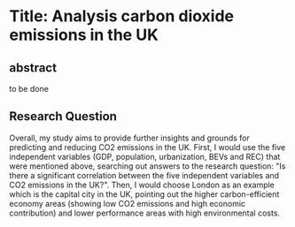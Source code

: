 # Title: Analysis carbon dioxide emissions in the UK

## abstract 
to be done

## Research Question
Overall, my study aims to provide further insights and grounds for predicting and reducing CO2 emissions in the UK. 
First, I would use the five independent variables (GDP, population, urbanization, BEVs and REC) that were mentioned above, searching out answers to the research question: "Is there a significant correlation between the five independent variables and CO2 emissions in the UK?". 
Then, I would choose London as an example which is the capital city in the UK, pointing out the higher carbon-efficient economy areas (showing low CO2 emissions and high economic contribution) and lower performance areas with high environmental costs. 

